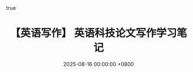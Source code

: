 ---
title: 【英语写作】 英语科技论文写作学习笔记
date: 2025-08-16 00:00:00 +0800
description: 科研论文的英语写作方法和中文写作方法很不一样，而且科技文献写作与日常交流用的语言也有不同的风格，这里记录一下协作学习。
categories: [Non-Technical, Notes]
tags: [non-technical, study notes]     # TAG names should always be lowercase
toc: true
# comments: true
pin: false
math: true
mermaid: true
# media_subpath: /assets
image:
  path: assets/img/covers/bodie_nc.png
  alt: 灯塔啊，请指引我在黑夜中前行。
---